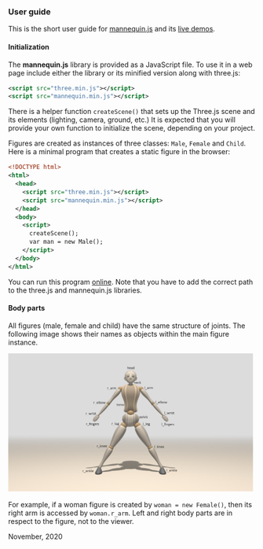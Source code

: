 ### User guide

This is the short user guide for [mannequin.js](../index.md) and its [live demos](../demos).

#### Initialization

The **mannequin.js** library is provided as a JavaScript file.
To use it in a web page include either the library or its minified version
along with three.js:

``` xml
<script src="three.min.js"></script>
<script src="mannequin.min.js"></script>
```

There is a helper function `createScene()` that sets up the Three.js scene
and its elements (lighting, camera, ground, etc.) It is expected that you
will provide your own function to initialize the scene, depending on your project.

Figures are created as instances of three classes: `Male`, `Female` and
`Child`. Here is a minimal program that creates a static figure in the browser:

``` xml
<!DOCTYPE html>
<html>
  <head>
    <script src="three.min.js"></script>
    <script src="mannequin.min.js"></script>
  </head>
  <body>
    <script>
      createScene();
      var man = new Male();
    </script>
  </body>
</html>
```

You can run this program [online](example-minimal.html). Note that you have
to add the correct path to the three.js and mannequin.js libraries.

#### Body parts

All figures (male, female and child) have the same structure of joints.
The following image shows their names as objects within the main figure instance.

<img src="snapshots/body-parts.jpg" width="500">

For example, if a woman figure is created by `woman = new Female()`, then its
right arm is accessed by `woman.r_arm`. Left and right body parts are in respect
to the figure, not to the viewer.

November, 2020
